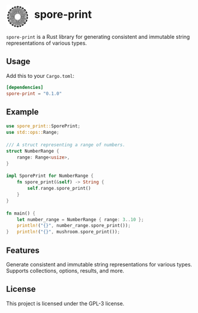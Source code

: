<div style="display: flex; align-items: center;">
  <style>
    .light-mode-icon {
      display: none;
    }
    @media (prefers-color-scheme: dark) {
      .dark-mode-icon {
        display: block;
      }
      .light-mode-icon {
        display: none;
      }
    }
    @media (prefers-color-scheme: light) {
      .dark-mode-icon {
        display: none;
      }
      .light-mode-icon {
        display: block;
      }
    }
  </style>

  <img src="../../assets/sporeprint-logo-dark.svg" alt="logo" width="64" height="64" style="margin-right: 12px; margin-top: 32px;" class="dark-mode-icon">
  <img src="../../assets/sporeprint-logo-light.svg" alt="logo" width="64" height="64" style="margin-right: 12px; margin-top: 32px;" class="light-mode-icon">

  <h1>spore-print</h1>
</div>

`spore-print` is a Rust library for generating consistent and immutable string representations of various types.

## Usage

Add this to your `Cargo.toml`:

```toml
[dependencies]
spore-print = "0.1.0"
```

## Example

```rust 
use spore_print::SporePrint;
use std::ops::Range;

/// A struct representing a range of numbers.
struct NumberRange {
    range: Range<usize>,
}

impl SporePrint for NumberRange {
    fn spore_print(&self) -> String {
        self.range.spore_print()
    }
}

fn main() {
    let number_range = NumberRange { range: 3..10 };
    println!("{}", number_range.spore_print());
}   println!("{}", mushroom.spore_print());
```

## Features

Generate consistent and immutable string representations for various types.
Supports collections, options, results, and more.

## License

This project is licensed under the GPL-3 license.